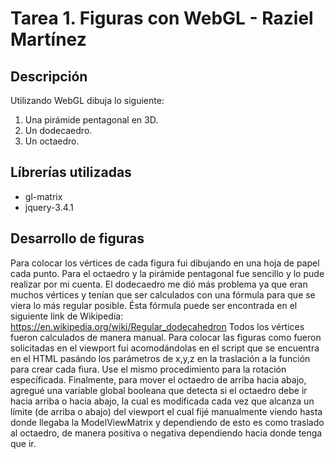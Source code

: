# Tarea 1. Figuras con WebGL - Raziel Martínez

## Descripción
Utilizando WebGL dibuja lo siguiente: 
1. Una pirámide pentagonal en 3D.
2. Un dodecaedro.
3. Un octaedro.

## Líbrerías utilizadas
- gl-matrix
- jquery-3.4.1

## Desarrollo de figuras
Para colocar los vértices de cada figura fui dibujando en una hoja de papel cada punto. Para el octaedro y la pirámide pentagonal fue sencillo y lo pude realizar por mi cuenta. 
El dodecaedro me dió más problema ya que eran muchos vértices y tenían que ser calculados con una fórmula para que se viera lo más regular posible. Ésta fórmula puede ser encontrada en el siguiente link de Wikipedia: https://en.wikipedia.org/wiki/Regular_dodecahedron
Todos los vértices fueron calculados de manera manual. Para colocar las figuras como fueron solicitadas en el viewport fui acomodándolas en el script que se encuentra en el HTML pasándo los parámetros de x,y,z en la traslación a la función para crear cada fiura. Use el mismo procedimiento para la rotación específicada.
Finalmente, para mover el octaedro de arriba hacia abajo, agregué una variable global booleana que detecta si el octaedro debe ir hacia arriba o hacia abajo, la cual es modificada cada vez que alcanza un límite (de arriba o abajo) del viewport el cual fijé manualmente viendo hasta donde llegaba la ModelViewMatrix y dependiendo de esto es como traslado al octaedro,
de manera positiva o negativa dependiendo hacia donde tenga que ir.
